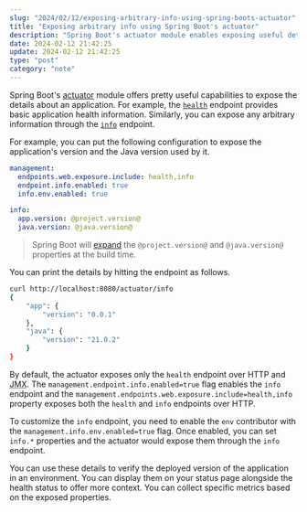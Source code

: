 ```yaml
---
slug: "2024/02/12/exposing-arbitrary-info-using-spring-boots-actuator"
title: "Exposing arbitrary info using Spring Boot's actuator"
description: "Spring Boot's actuator module enables exposing useful details. Learn how to use the info endpoint to publish customized information about your application."
date: 2024-02-12 21:42:25
update: 2024-02-12 21:42:25
type: "post"
category: "note"
---
```


Spring Boot's [actuator](https://docs.spring.io/spring-boot/docs/current/reference/html/actuator.html) module offers pretty useful capabilities to expose the details about an application. For example, the [`health`](https://docs.spring.io/spring-boot/docs/current/reference/html/actuator.html#actuator.endpoints.health) endpoint provides basic application health information. Similarly, you can expose any arbitrary information through the [`info`](https://docs.spring.io/spring-boot/docs/current/reference/html/actuator.html#actuator.endpoints.info) endpoint.

For example, you can put the following configuration to expose the application's version and the Java version used by it.

```yml {7..8} caption="application.yml"
management:
  endpoints.web.exposure.include: health,info
  endpoint.info.enabled: true
  info.env.enabled: true

info:
  app.version: @project.version@
  java.version: @java.version@
```

> Spring Boot will [expand](https://docs.spring.io/spring-boot/docs/current/reference/html/howto.html#howto.properties-and-configuration.expand-properties) the `@project.version@` and `@java.version@` properties at the build time.

You can print the details by hitting the endpoint as follows.

```sh prompt{1}
curl http://localhost:8080/actuator/info
{
	"app": {
		"version": "0.0.1"
	},
	"java": {
		"version": "21.0.2"
	}
}
```

By default, the actuator exposes only the `health` endpoint over HTTP and <abbr title="Java Management Extensions">JMX</abbr>. The `management.endpoint.info.enabled=true` flag enables the `info` endpoint and the `management.endpoints.web.exposure.include=health,info` property exposes both the `health` and `info` endpoints over HTTP.

To customize the `info` endpoint, you need to enable the `env` contributor with the `management.info.env.enabled=true` flag. Once enabled, you can set `info.*` properties and the actuator would expose them through the `info` endpoint. 

You can use these details to verify the deployed version of the application in an environment. You can display them on your status page alongside the health status to offer more context. You can collect specific metrics based on the exposed properties.
